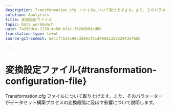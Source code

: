 ```yaml
---
description: Transformation.cfg ファイルについて取り上げます。また、そのパラメーターがデータセット構築プロセスの変換段階に及ぼす影響について説明します。
solution: Analytics
title: 変換設定ファイル
topic: Data workbench
uuid: 7a285dce-1130-4e0d-b7ac-302b8b84cd80
translation-type: tm+mt
source-git-commit: aec1f7b14198cdde91f61d490a235022943bfedb

---
```



# 変換設定ファイル{#transformation-configuration-file}

Transformation.cfg ファイルについて取り上げます。また、そのパラメーターがデータセット構築プロセスの変換段階に及ぼす影響について説明します。

